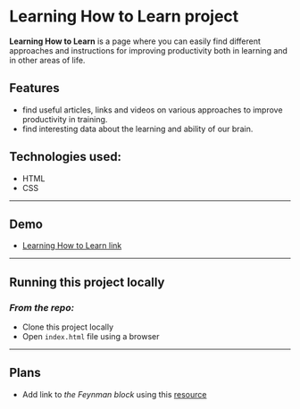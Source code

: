 # **Learning How to Learn project**

**Learning How to Learn** is a page where you can easily find different approaches and instructions for improving productivity both in learning and in other areas of life.

## Features

* find useful articles, links and videos on various approaches to improve productivity in training.
* find interesting data about the learning and ability of our brain.

## Technologies used:

* HTML
* CSS
___
## Demo

* [Learning How to Learn link](https://inndi.github.io/web_project_1/)
___
## Running this project locally
### *From the repo:*

* Clone this project locally
* Open ```index.html``` file using a browser

___
## Plans
 * Add link to *the Feynman block* using this [resource](https://fs.blog/feynman-technique/)  
